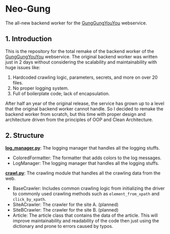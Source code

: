 # Neo-Gung
The all-new backend worker for the [GungGungYouYou](https://gung.joseon.space) webservice.

## 1. Introduction
This is the repository for the total remake of the backend worker of the [GungGungYouYou](https://gung.joseon.space) webservice.
The original backend worker was written just in 2 days without considering the scalability and maintainability with huge issues like:
1. Hardcoded crawling logic, parameters, secrets, and more on over 20 files.
2. No proper logging system.
3. Full of boilerplate code; lack of encapsulation.

After half an year of the original release, the service has grown up to a level that the original backend worker cannot handle.
So I decided to remake the backend worker from scratch, but this time with proper design and architecture driven from the principles of OOP and Clean Architecture.

## 2. Structure

**[log_manager.py](log_manager.py)**: The logging manager that handles all the logging stuffs.
- ColoredFormatter: The formatter that adds colors to the log messages.
- LogManager: The logging manager that handles all the logging stuffs.

**[crawl.py](crawl.py)**: The crawling module that handles all the crawling data from the web.
- BaseCrawler: Includes common crawling logic from initializing the driver to commonly used crawling methods such as `element_from_xpath` and `click_by_xpath`.
- SiteACrawler: The crawler for the site A. (planned)
- SiteBCrawler: The crawler for the site B. (planned)
- Article: The article class that contains the data of the article. This will improve maintainability and readability of the code then just using the dictionary and prone to errors caused by typos.


